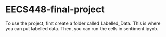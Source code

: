 # EECS448-final-project

To use the project, first create a folder called Labelled_Data. This is where you can put labelled data. Then, you can run the cells in sentiment.ipynb.